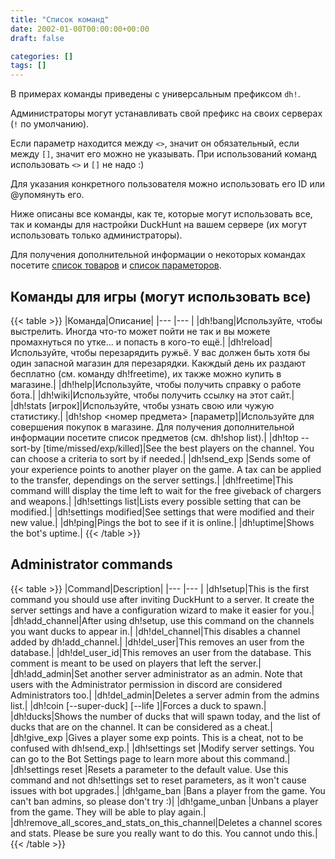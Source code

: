 ```yaml
---
title: "Список команд"
date: 2002-01-00T00:00:00+00:00
draft: false

categories: []
tags: []
---
```

В примерах команды приведены с универсальным префиксом `dh!`.

Администраторы могут устанавливать свой префикс на своих серверах (`!` по умолчанию).
 
Если параметр находится между `<>`, значит он обязательный, если между `[]`, значит его можно не указывать.
При использований команд использовать `<>` и `[]` не надо  :)
 
Для указания конкретного пользователя можно использовать его ID или @упомянуть его.
   
   
Ниже описаны все команды, как те, которые могут использовать все, так и команды для настройки DuckHunt на вашем сервере (их могут использовать только администраторы).
 
Для получения дополнительной информации о некоторых командах посетите [список товаров](https://duckhunt.me/shop-items/) и [список параметоров](https://duckhunt.me/bot-settings/).

## Команды для игры (могут использовать все)

{{< table >}}
|Команда|Описание|
|--- |--- |
|dh!bang|Используйте, чтобы выстрелить. Иногда что-то может пойти не так и вы можете промахнуться по утке... и попасть в кого-то ещё.|
|dh!reload|Используйте, чтобы перезарядить ружьё. У вас должен быть хотя бы один запасной магазин для перезарядки. Какждый день их раздают бесплатно (см. команду dh!freetime), их также можно купить в магазине.|
|dh!help|Используйте, чтобы получить справку о работе бота.|
|dh!wiki|Используйте, чтобы получить ссылку на этот сайт.|
|dh!stats [игрок]|Используйте, чтобы узнать свою или чужую статистику.|
|dh!shop <номер предмета> [параметр]|Используйте для совершения покупок в магазине. Для получения дополнительной информации посетите список предметов (см. dh!shop list).|
|dh!top --sort-by [time/missed/exp/killed]|See the best players on the channel. You can choose a criteria to sort by if needed.|
|dh!send_exp <player> <amount>|Sends some of your experience points to another player on the game. A tax can be applied to the transfer, dependings on the server settings.|
|dh!freetime|This command willl display the time left to wait for the free giveback of chargers and weapons.|
|dh!settings list|Lists every possible setting that can be modified.|
|dh!settings modified|See settings that were modified and their new value.|
|dh!ping|Pings the bot to see if it is online.|
|dh!uptime|Shows the bot's uptime.|
{{< /table >}}

## Administrator commands

{{< table >}}
|Command|Description|
|--- |--- |
|dh!setup|This is the first command you should use after inviting DuckHunt to a server. It create the server settings and have a configuration wizard to make it easier for you.|
|dh!add_channel|After using dh!setup, use this command on the channels you want ducks to appear in.|
|dh!del_channel|This disables a channel added by dh!add_channel.|
|dh!del_user|This removes an user from the database.|
|dh!del_user_id|This removes an user from the database. This comment is meant to be used on players that left the server.|
|dh!add_admin|Set another server administrator as an admin. Note that users with the Administrator permission in discord are considered Administrators too.|
|dh!del_admin|Deletes a server admin from the admins list.|
|dh!coin [--super-duck] [--life <life-points>]|Forces a duck to spawn.|
|dh!ducks|Shows the number of ducks that will spawn today, and the list of ducks that are on the channel. It can be considered as a cheat.|
|dh!give_exp <player> <amount>|Gives a player some exp points. This is a cheat, not to be confused with dh!send_exp.|
|dh!settings set <parameter> <value>|Modify server settings. You can go to the Bot Settings page to learn more about this command.|
|dh!settings reset <parameter>|Resets a parameter to the default value. Use this command and not dh!settings set to reset parameters, as it won't cause issues with bot upgrades.|
|dh!game_ban <player>|Bans a player from the game. You can't ban admins, so please don't try :)|
|dh!game_unban <player>|Unbans a player from the game. They will be able to play again.|
|dh!remove_all_scores_and_stats_on_this_channel|Deletes a channel scores and stats. Please be sure you really want to do this. You cannot undo this.|
{{< /table >}}



